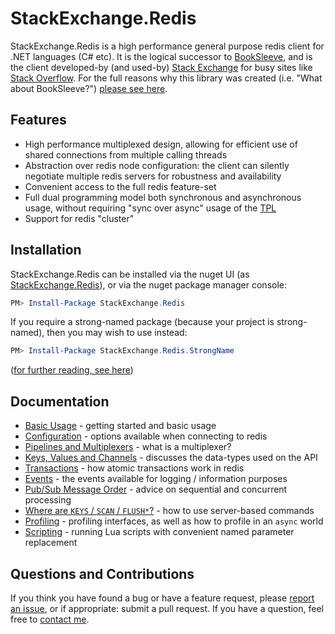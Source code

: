 StackExchange.Redis
===================

StackExchange.Redis is a high performance general purpose redis client for .NET languages (C# etc). It is the logical successor to [BookSleeve](https://code.google.com/archive/p/booksleeve/),
and is the client developed-by (and used-by) [Stack Exchange](http://stackexchange.com/) for busy sites like [Stack Overflow](http://stackoverflow.com/). For the full reasons
why this library was created (i.e. "What about BookSleeve?") [please see here](http://marcgravell.blogspot.com/2014/03/so-i-went-and-wrote-another-redis-client.html).

Features
--

- High performance multiplexed design, allowing for efficient use of shared connections from multiple calling threads
- Abstraction over redis node configuration: the client can silently negotiate multiple redis servers for robustness and availability
- Convenient access to the full redis feature-set
- Full dual programming model both synchronous and asynchronous usage, without requiring "sync over async" usage of the [TPL][1]
- Support for redis "cluster"

Installation
---

StackExchange.Redis can be installed via the nuget UI (as [StackExchange.Redis](https://www.nuget.org/packages/StackExchange.Redis/)), or via the nuget package manager console:

```PowerShell
PM> Install-Package StackExchange.Redis
```

If you require a strong-named package (because your project is strong-named), then you may wish to use instead:

```PowerShell
PM> Install-Package StackExchange.Redis.StrongName
```

([for further reading, see here](http://blog.marcgravell.com/2014/06/snk-we-need-to-talk.html))

Documentation
---

- [Basic Usage](https://github.com/StackExchange/StackExchange.Redis/blob/master/Docs/Basics.md) - getting started and basic usage
- [Configuration](https://github.com/StackExchange/StackExchange.Redis/blob/master/Docs/Configuration.md) - options available when connecting to redis
- [Pipelines and Multiplexers](https://github.com/StackExchange/StackExchange.Redis/blob/master/Docs/PipelinesMultiplexers.md) - what is a multiplexer?
- [Keys, Values and Channels](https://github.com/StackExchange/StackExchange.Redis/blob/master/Docs/KeysValues.md) - discusses the data-types used on the API
- [Transactions](https://github.com/StackExchange/StackExchange.Redis/blob/master/Docs/Transactions.md) - how atomic transactions work in redis
- [Events](https://github.com/StackExchange/StackExchange.Redis/blob/master/Docs/Events.md) - the events available for logging / information purposes
- [Pub/Sub Message Order](https://github.com/StackExchange/StackExchange.Redis/blob/master/Docs/PubSubOrder.md) - advice on sequential and concurrent processing
- [Where are `KEYS` / `SCAN` / `FLUSH*`?](https://github.com/StackExchange/StackExchange.Redis/blob/master/Docs/KeysScan.md) - how to use server-based commands
- [Profiling](https://github.com/StackExchange/StackExchange.Redis/blob/master/Docs/Profiling.md) - profiling interfaces, as well as how to profile in an `async` world
- [Scripting](https://github.com/StackExchange/StackExchange.Redis/blob/master/Docs/Scripting.md) - running Lua scripts with convenient named parameter replacement 

Questions and Contributions
---

If you think you have found a bug or have a feature request, please [report an issue][2], or if appropriate: submit a pull request. If you have a question, feel free to [contact me](https://github.com/mgravell).

  [1]: http://msdn.microsoft.com/en-us/library/dd460717%28v=vs.110%29.aspx
  [2]: https://github.com/StackExchange/StackExchange.Redis/issues?state=open

